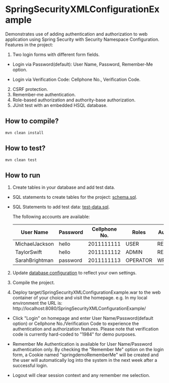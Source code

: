 # SpringSecurityXMLConfigurationExample
Demonstrates use of adding authentication and authorization to web application using Spring Security with Security Namespace Configuration. Features in the project:
1.	Two login forms with different form fields.

- Login via Password(default): User Name, Password, Remember-Me option.

- Login via Verification Code: Cellphone No., Verification Code.

2.	CSRF protection.
3.	Remember-me authentication.
4.	Role-based authorization and authority-base authorization.
5.	JUnit test with an embedded HSQL database.

## How to compile?
```
mvn clean install
```
## How to test?
```
mvn clean test
```
## How to run
1. Create tables in your database and add test data.

- SQL statements to create tables for the project: [schema.sql](src/test/resources/database/schema.sql).

- SQL Statements to add test data: [test-data.sql](src/test/resources/database/test-data.sql).

    The following accounts are available:

    | User Name | Password | Cellphone No. | Roles | Authorities |
    | --- | --- | --- | --- | --- |
    | MichaelJackson | hello | 2011111111 | USER | READ |
    | TaylorSwift | hello | 2011111112 | ADMIN | READWRITE |
    | SarahBrightman | password | 2011111113 | OPERATOR | WRITE |

2. Update [database configuration](src/main/resources/spring/db.properties) to reflect your own settings.

3. Compile the project.

4. Deploy target/SpringSecurityXMLConfigurationExample.war to the web container of your choice and visit the homepage. e.g. In my local environment the URL is: http://localhost:8080/SpringSecurityXMLConfigurationExample/

  - Click "Login" on homepage and enter User Name/Password(default option) or Cellphone No./Verification Code to experience the authentication and authorization features. Please note that verification code is currently hard-coded to "1984" for demo purposes.

  - Remember Me Authentication is available for User Name/Password authentication only. By checking the "Remember Me" option on the login form, a Cookie named "springdemoRememberMe" will be created and the user will automatically log into the system in the next week after a successful login.

  - Logout will clear session context and any remember me selection. 
